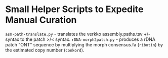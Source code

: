 # Small Helper Scripts to Expedite Manual Curation
`asm-path-translate.py` - translates the verkko assembly.paths.tsv +/- syntax to the patch >/< syntax.
`rDNA-morph2patch.py` - produces a rDNA patch "ONT" sequence by multiplying the morph consensus.fa (`ribotin`) by the estimated copy number (`conkord`).

